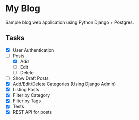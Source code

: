 # My Blog
Sample blog web application using Python Django + Postgres.

## Tasks
- [x] User Authentication
- [ ] Posts
  - [x] Add
  - [ ] Edit
  - [ ] Delete
- [ ] Show Draft Posts
- [x] Add/Edit/Delete Categories (Using Django Admin)
- [x] Listing Posts
- [x] Filter by Category
- [x] Filter by Tags
- [x] Tests
- [x] REST API for posts
